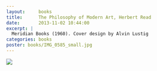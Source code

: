 ```yaml
---
layout:     books
title:      The Philosophy of Modern Art, Herbert Read
date:       2013-11-02 10:44:00
excerpt: |
  Meridian Books (1960). Cover design by Alvin Lustig
categories: books
poster: books/IMG_0585_small.jpg
---
```


<div class="grid_12">
  <img src="{% asset_path books/IMG_0585.jpg %}" />
</div>

